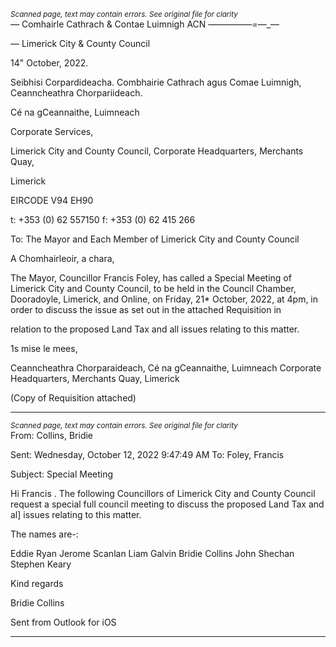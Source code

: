 *<small>Scanned page, text may contain errors. See original file for clarity</small>*  
_—_ Comhairle Cathrach
& Contae Luimnigh
ACN ——_—_—_—=_—_—

— Limerick City
& County Council

14" October, 2022.

Seibhisi Corpardideacha.
Combhairie Cathrach agus Comae Luimnigh,
Ceanncheathra Chorpariideach.

Cé na gCeannaithe,
Luimneach

Corporate Services,

Limerick City and County Council,
Corporate Headquarters,
Merchants Quay,

Limerick

EIRCODE V94 EH90

t: +353 (0) 62 557150
f: +353 (0) 62 415 266

To: The Mayor and Each Member of Limerick City and County Council

A Chomhairleoir, a chara,

The Mayor, Councillor Francis Foley, has called a Special Meeting of Limerick City and County
Council, to be held in the Council Chamber, Dooradoyle, Limerick, and Online, on Friday, 21*
October, 2022, at 4pm, in order to discuss the issue as set out in the attached Requisition in

relation to the proposed Land Tax and all issues relating to this matter.

1s mise le mees,

Ceanncheathra Chorparaideach, Cé na gCeannaithe, Luimneach
Corporate Headquarters, Merchants Quay, Limerick

(Copy of Requisition attached)

---
*<small>Scanned page, text may contain errors. See original file for clarity</small>*  
From: Collins, Bridie

Sent: Wednesday, October 12, 2022 9:47:49 AM
To: Foley, Francis

Subject: Special Meeting

Hi Francis . The following Councillors of Limerick City and County Council request a special full council
meeting to discuss the proposed Land Tax and al] issues relating to this matter.

The names are-:

Eddie Ryan
Jerome Scanlan
Liam Galvin
Bridie Collins
John Shechan
Stephen Keary

Kind regards

Bridie Collins

Sent from Outlook for iOS

---
